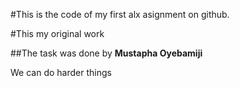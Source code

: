 #This is the code of my first alx asignment on github.

#This my original work

##The task was done by **Mustapha Oyebamiji**

We can do harder things
